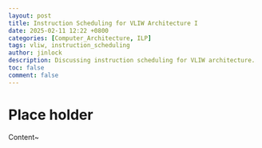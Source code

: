 ```yaml
---
layout: post
title: Instruction Scheduling for VLIW Architecture I
date: 2025-02-11 12:22 +0800
categories: [Computer_Architecture, ILP]
tags: vliw, instruction_scheduling
author: jinlock
description: Discussing instruction scheduling for VLIW architecture.
toc: false
comment: false
---
```


# Place holder

Content~
